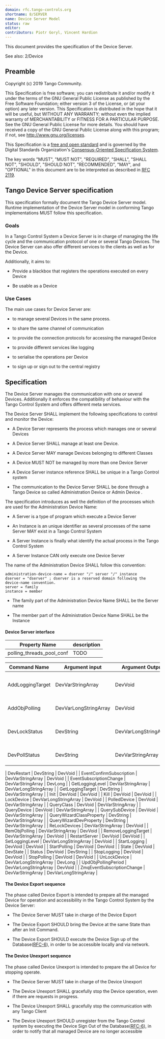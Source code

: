 ```yaml
---
domain: rfc.tango-controls.org
shortname: 8/SERVER
name: Device Server Model
status: raw
editor: 
contributors: Piotr Goryl, Vincent Hardion
---
```


This document provides the specification of the Device Server.

See also: 2/Device


## Preamble

Copyright (c) 2019 Tango Community.

This Specification is free software; you can redistribute it and/or modify it under the terms of the GNU General Public License as published by the Free Software Foundation; either version 3 of the License, or (at your option) any later version. This Specification is distributed in the hope that it will be useful, but WITHOUT ANY WARRANTY; without even the implied warranty of MERCHANTABILITY or FITNESS FOR A PARTICULAR PURPOSE. See the GNU General Public License for more details. You should have received a copy of the GNU General Public License along with this program; if not, see <http://www.gnu.org/licenses>.

This Specification is a [free and open standard](http://www.digistan.org/open-standard:definition) and is governed by the Digital Standards Organization's [Consensus-Oriented Specification System](http://www.digistan.org/spec:1/COSS).

The key words "MUST", "MUST NOT", "REQUIRED", "SHALL", "SHALL NOT", "SHOULD", "SHOULD NOT", "RECOMMENDED", "MAY", and "OPTIONAL" in this document are to be interpreted as described in [RFC 2119](http://tools.ietf.org/html/rfc2119).


## Tango Device Server specification

 This specification formally document the Tango Device Server model. 
 Runtime implementation of the Device Server model in conforming Tango implementations MUST follow this specification.

### Goals

 In a Tango Control System a Device Server is in charge of managing the life cycle and the communication protocol of one or several Tango Devices.
 The Device Server can also offer different services to the clients as well as for the Device.

Additionally, it aims to:

* Provide a blackbox that registers the operations executed on every Device

* Be usable as a Device

### Use Cases

The main use cases for Device Server are:

* to manage several Devices in the same process. 

* to share the same channel of communication

* to provide the connection protocols for accessing the managed Device

* to provide different services like logging

* to serialise the operations per Device

* to sign up or sign out to the central registry 



## Specification

The Device Server manages the communication with one or several Devices.  Additionally it enforces the compatibility of behaviour with the Tango Control System and offers different meta services.

The Device Server SHALL implement the following specifications to control and monitor the Device:

* A Device Server represents the process which manages one or several Devices

* A Device Server SHALL manage at least one Device. 

* A Device Server MAY manage Devices belonging to different Classes

* A Device MUST NOT be managed by more than one Device Server

* A Device Server instance reference SHALL be unique in a Tango Control system

* The communication to the Device Server SHALL be done through a Tango Device so called Administration Device or Admin Device .


The specification introduces as well the definition of the processes which are used for the Administration Device Name:

* A Server is a type of program which execute a Device Server

* An Instance is an unique identifier as several processes of the same Server MAY exist in a Tango Control System

* A Server Instance is finally what identify the actual process in the Tango Control System

* A Server Instance CAN only execute one Device Server


The name of the Administration Device SHALL follow this convention:
```ABNF
administration-device-name = dserver "/" server "/" instance
dserver = "dserver" ; dserver is a reserved domain following the device-name convention.
server = family
instance = member
```

* The family part of the Administration Device Name SHALL be the Server name

* The member part of the Administration Device Name SHALL be the Instance



#### Device Server interface


| Property Name | description |
|---|---|
| polling_threads_pool_conf | TODO |

| Command Name | Argument input | Argument Output | description |
|---|---|---|---|
| AddLoggingTarget | DevVarStringArray | DevVoid | Define the level of Logging([RFC-14]()) |
| AddObjPolling | DevVarLongStringArray | DevVoid | Polling related command ([RFC-10]()) |
| DevLockStatus | DevString | DevVarLongStringArray | Request Replay command ([RFC-10]()) |
| DevPollStatus | DevString | DevVarStringArray | Polling related command ([RFC-10]()) |

| DevRestart | DevString | DevVoid |
| EventConfirmSubscription | DevVarStringArray | DevVoid |
| EventSubscriptionChange | DevVarStringArray | DevLong |
| GetLoggingLevel | DevVarStringArray | DevVarLongStringArray |
| GetLoggingTarget | DevString | DevVarStringArray |
| Init | DevVoid | DevVoid |
| Kill | DevVoid | DevVoid |
| LockDevice | DevVarLongStringArray | DevVoid |
| PolledDevice | DevVoid | DevVarStringArray |
| QueryClass | DevVoid | DevVarStringArray |
| QueryDevice | DevVoid | DevVarStringArray |
| QuerySubDevice | DevVoid | DevVarStringArray |
| QueryWizardClassProperty | DevString | DevVarStringArray |
| QueryWizardDevProperty | DevString | DevVarStringArray |
| ReLockDevices | DevVarStringArray | DevVoid |
| RemObjPolling | DevVarStringArray | DevVoid |
| RemoveLoggingTarget | DevVarStringArray | DevVoid |
| RestartServer | DevVoid | DevVoid |
| SetLoggingLevel | DevVarLongStringArray | DevVoid |
| StartLogging | DevVoid | DevVoid |
| StartPolling | DevVoid | DevVoid |
| State | DevVoid | DevState |
| Status | DevVoid | DevString |
| StopLogging | DevVoid | DevVoid |
| StopPolling | DevVoid | DevVoid |
| UnLockDevice | DevVarLongStringArray | DevLong |
| UpdObjPollingPeriod | DevVarLongStringArray | DevVoid |
| ZmqEventSubscriptionChange | DevVarStringArray | DevVarLongStringArray |

#### The Device Export sequence

The phase called Device Export is intended to prepare all the managed Device for operation and accessibility in the Tango Control System by the Device Server:

* The Device Server MUST take in charge of the Device Export

* The Device Export SHOULD bring the Device at the same State than after an Init Command.

* The Device Export SHOULD execute the Device Sign up of the Database([RFC-6]()), in order to be accessible locally and via network.


#### The Device Unexport sequence

The phase called Device Unexport is intended to prepare the all Device for stopping operate.

* The Device Server MUST take in charge of the Device Unexport

* The Device Unexport SHALL gracefully stop the Device operation, even if there are requests in progress.

* The Device Unexport SHALL gracefully stop the communication with any Tango Client 

* The Device Unexport SHOULD unregister from the Tango Control system by executing the Device Sign Out of the Database([RFC-6]()), in order to notify that all managed Device are no longer accessible
